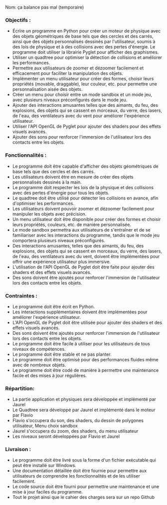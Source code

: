 Nom: ça balance pas mal (temporaire)

### Objectifs :
-   Écrire un programme en Python pour créer un moteur de physique avec des objets géométriques de base tels que des cercles et des carrés, ainsi que des objets personnalisés dessinés par l'utilisateur, soumis à des lois de physique et à des collisions avec des pertes d'énergie. Le programme doit utiliser la librairie Pyglet pour afficher des graphismes.
-   Utiliser un quadtree pour optimiser la détection de collisions et améliorer les performances.
-   Permettre aux utilisateurs de zoomer et dézoomer facilement et efficacement pour faciliter la manipulation des objets.
-   Implémenter un menu utilisateur pour créer des formes, choisir leurs propriétés (movable, draggable), leur couleur, etc. pour permettre une personnalisation aisée des objets.
-   Créer un menu pour choisir entre un mode sandbox et un mode jeu, avec plusieurs niveaux préconfigurés dans le mode jeu.
-   Ajouter des interactions amusantes telles que des aimants, du feu, des explosions, des objets qui se cassent en morceaux, du verre, des lasers, de l'eau, des ventilateurs avec du vent pour améliorer l'expérience utilisateur.
-   Utiliser l'API OpenGL de Pyglet pour ajouter des shaders pour des effets visuels avancés.
-   Ajouter des sons pour renforcer l'immersion de l'utilisateur lors des contacts entre les objets.

### Fonctionnalités :
-   Le programme doit être capable d'afficher des objets géométriques de base tels que des cercles et des carrés.
-   Les utilisateurs doivent être en mesure de créer des objets personnalisés dessinés à la main.
-   Le programme doit respecter les lois de la physique et des collisions avec des pertes d'énergie pour tous les objets.
-   Le quadtree doit être utilisé pour détecter les collisions en avance, afin d'optimiser les performances.
-   Les utilisateurs doivent pouvoir zoomer et dézoomer facilement pour manipuler les objets avec précision.
-   Un menu utilisateur doit être disponible pour créer des formes et choisir leurs propriétés, couleurs, etc. de manière personnalisée.
-   Le mode sandbox permettra aux utilisateurs de s'entraîner et de se familiariser avec les interactions du programme, tandis que le mode jeu comportera plusieurs niveaux préconfigurés.
-   Des interactions amusantes, telles que des aimants, du feu, des explosions, des objets qui se cassent en morceaux, du verre, des lasers, de l'eau, des ventilateurs avec du vent, doivent être implémentées pour offrir une expérience utilisateur plus immersive.
-   L'utilisation de l'API OpenGL de Pyglet doit être faite pour ajouter des shaders et des effets visuels avancés.
-   Des sons doivent être ajoutés pour renforcer l'immersion de l'utilisateur lors des contacts entre les objets.

### Contraintes :
-   Le programme doit être écrit en Python.
-   Les interactions supplémentaires doivent être implémentées pour améliorer l'expérience utilisateur.
-   L'API OpenGL de Pyglet doit être utilisée pour ajouter des shaders et des effets visuels avancés.
-   Des sons doivent être ajoutés pour renforcer l'immersion de l'utilisateur lors des contacts entre les objets.
-   Le programme doit être facile à utiliser pour les utilisateurs de tous niveaux de compétences.
-   Le programme doit être stable et ne pas planter.
-   Le programme doit être optimisé pour des performances fluides même avec de nombreux objets.
-   Le programme doit être codé de manière à permettre une maintenance facile et des mises à jour régulières.

### Répartition:
-  La partie application et physiques sera développée et implémenté par Jaurel
-  Le Quadtree sera développé par Jaurel et implémenté dans le moteur par Flavio
-  Flavio s'occupera du son, des shaders, du dessin de polygones utilisateur, Menu choix sandbox
-  Jaurel s'occupera du zoom, des shaders, du menu utilisateur
-  Les niveaux seront développées par Flavio et Jaurel

### Livraison :
-   Le programme doit être livré sous la forme d'un fichier exécutable qui peut être installé sur Windows.
-   Une documentation détaillée doit être fournie pour permettre aux utilisateurs de comprendre les fonctionnalités et de les utiliser facilement.
-   Le code source doit être fourni pour permettre une maintenance et une mise à jour faciles du programme.
- Tout le projet ainsi que le cahier des charges sera sur un repo Github
